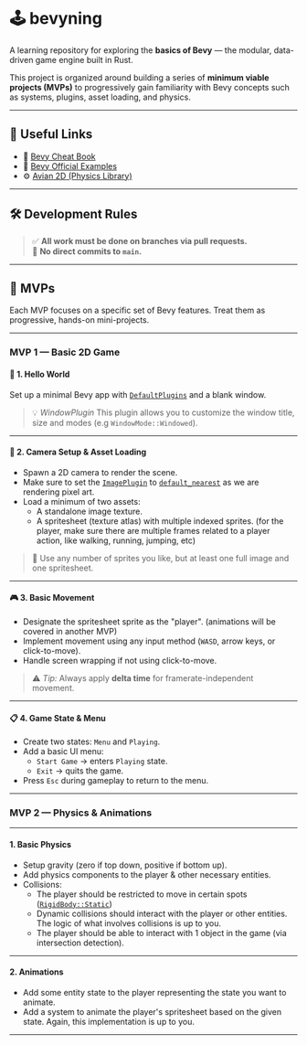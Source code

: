 # 🕹️ bevyning

A learning repository for exploring the **basics of Bevy** — the modular, data-driven game engine built in Rust.

This project is organized around building a series of **minimum viable projects (MVPs)** to progressively gain familiarity with Bevy concepts such as systems, plugins, asset loading, and physics.

---

## 🔗 Useful Links

- 📘 [Bevy Cheat Book](https://bevy-cheatbook.github.io/)
- 📁 [Bevy Official Examples](https://github.com/bevyengine/bevy/tree/main/examples)
- ⚙️ [Avian 2D (Physics Library)](https://docs.rs/avian2d/latest/avian2d/)

---

## 🛠️ Development Rules

> ✅ **All work must be done on branches via pull requests.**  
> 🚫 **No direct commits to `main`.**

---

## 🎯 MVPs

Each MVP focuses on a specific set of Bevy features. Treat them as progressive, hands-on mini-projects.

---

### MVP 1 — Basic 2D Game

#### 🧪 1. Hello World

Set up a minimal Bevy app with [`DefaultPlugins`](https://docs.rs/bevy/latest/bevy/struct.DefaultPlugins.html) and a blank window.

> 💡 *WindowPlugin* This plugin allows you to customize the window title, size and modes (e.g `WindowMode::Windowed`).

---

#### 🎥 2. Camera Setup & Asset Loading

- Spawn a 2D camera to render the scene.
- Make sure to set the [`ImagePlugin`](https://docs.rs/bevy/latest/bevy/prelude/struct.ImagePlugin.html) to [`default_nearest`](https://docs.rs/bevy/latest/bevy/prelude/struct.ImagePlugin.html#method.default_nearest) as we are rendering pixel art.
- Load a minimum of two assets:
  - A standalone image texture.
  - A spritesheet (texture atlas) with multiple indexed sprites. (for the player, make sure there are multiple frames related to a player action, like walking, running, jumping, etc)

> 🎨 Use any number of sprites you like, but at least one full image and one spritesheet.

---

#### 🎮 3. Basic Movement

- Designate the spritesheet sprite as the "player". (animations will be covered in another MVP)
- Implement movement using any input method (`WASD`, arrow keys, or click-to-move).
- Handle screen wrapping if not using click-to-move.

> ⚠️ *Tip:* Always apply **delta time** for framerate-independent movement.

---

#### 📋 4. Game State & Menu

- Create two states: `Menu` and `Playing`.
- Add a basic UI menu:
  - `Start Game` → enters `Playing` state.
  - `Exit` → quits the game.
- Press `Esc` during gameplay to return to the menu.

---

### MVP 2 — Physics & Animations

---
#### 1. Basic Physics

- Setup gravity (zero if top down, positive if bottom up).
- Add physics components to the player & other necessary entities.
- Collisions:
    - The player should be restricted to move in certain spots ([`RigidBody::Static`](https://docs.rs/avian2d/latest/avian2d/dynamics/rigid_body/enum.RigidBody.html))
    - Dynamic collisions should interact with the player or other entities. The logic of what involves collisions is up to you.
    - The player should be able to interact with 1 object in the game (via intersection detection).
---

#### 2. Animations
- Add some entity state to the player representing the state you want to animate.
- Add a system to animate the player's spritesheet based on the given state. Again, this implementation is up to you.
---

